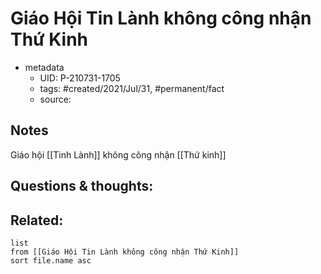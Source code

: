 ---
---

# Giáo Hội Tin Lành không công nhận Thứ Kinh

- metadata
	- UID: P-210731-1705
	- tags: #created/2021/Jul/31, #permanent/fact 
	- source: 

## Notes
Giáo hội [[Tinh Lành]] không công nhận [[Thứ kinh]]

## Questions & thoughts:

## Related:
```dataview
list
from [[Giáo Hội Tin Lành không công nhận Thứ Kinh]]
sort file.name asc
```
